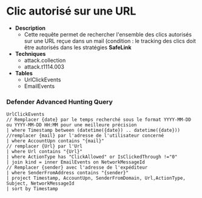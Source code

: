 # Clic autorisé sur une URL

- **Description**
    - Cette requête permet de rechercher l'ensemble des clics autorisés sur une URL reçue dans un mail (condition : le tracking des clics doit être autorisés dans les stratégies **SafeLink**
- **Techniques** 
    -  attack.collection
    -  attack.t1114.003
 - **Tables**
   - UrlClickEvents
   - EmailEvents


### Defender Advanced Hunting Query 
```KQL
UrlClickEvents
// Remplacer {date} par le temps recherché sous le format YYYY-MM-DD ou YYYY-MM-DD HH:MM pour une meilleure précision
| where Timestamp between (datetime({date}) .. datetime({date})) 
//remplacer {mail} par l'adresse de l'utilisateur concerné
| where AccountUpn contains "{mail}" 
// remplacer {Url} par l'Url
| where Url contains "{Url}" 
| where ActionType has "ClickAllowed" or IsClickedThrough !="0"
| join kind = inner EmailEvents on NetworkMessageId
// Remplacer {sender} avec l'adresse de l'expéditeur
| where SenderFromAddress contains "{sender}"
| project Timestamp, AccountUpn, SenderFromDomain, Url,ActionType, Subject, NetworkMessageId
| sort by Timestamp
```
